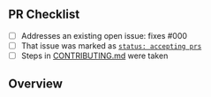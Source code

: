 <!-- 👋 Hi, thanks for sending a PR to agent! 💖
Please fill out all fields below and make sure each item is true and [x] checked.
Otherwise we may not be able to review your PR. -->

## PR Checklist

- [ ] Addresses an existing open issue: fixes #000
- [ ] That issue was marked as [`status: accepting prs`](https://github.com/FearfulTomcat27/agent/issues?q=is%3Aopen+is%3Aissue+label%3A%22status%3A+accepting+prs%22)
- [ ] Steps in [CONTRIBUTING.md](https://github.com/FearfulTomcat27/agent/blob/main/.github/CONTRIBUTING.md) were taken

## Overview

<!-- Description of what is changed and how the code change does that. -->

